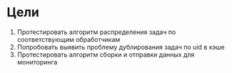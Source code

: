 ﻿# Цели

1. Протестировать алгоритм распределения задач по соответствующим обработчикам
2. Попробовать выявить проблему дублирования задач по uid в кэше
3. Протестировать алгоритм сборки и отправки данных для мониторинга
